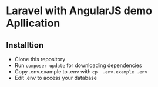 # Laravel with AngularJS demo Apllication

## Installtion

- Clone this repository
- Run ```composer update``` for downloading dependencies
- Copy .env.example to .env with ```cp  .env.example .env ```
- Edit .env to access your database
